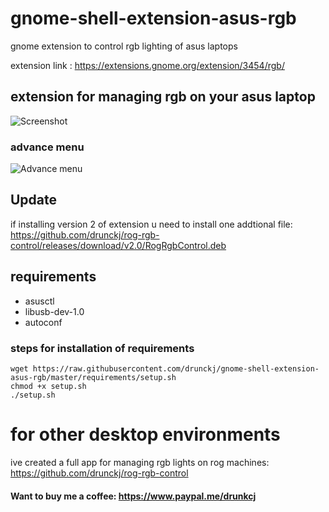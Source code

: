 # gnome-shell-extension-asus-rgb

gnome extension to control rgb lighting of asus laptops

extension link : https://extensions.gnome.org/extension/3454/rgb/

## extension for managing rgb on your asus laptop

![Screenshot](/screenshots/ss.png)

### advance menu

![Advance menu](/screenshots/ss3.png)

## Update

if installing version 2 of extension u need to install one addtional file: https://github.com/drunckj/rog-rgb-control/releases/download/v2.0/RogRgbControl.deb

## requirements

- asusctl
- libusb-dev-1.0
- autoconf

### steps for installation of requirements

```
wget https://raw.githubusercontent.com/drunckj/gnome-shell-extension-asus-rgb/master/requirements/setup.sh
chmod +x setup.sh
./setup.sh
```

# for other desktop environments

ive created a full app for managing rgb lights on rog machines: https://github.com/drunckj/rog-rgb-control

#### Want to buy me a coffee: https://www.paypal.me/drunkcj
